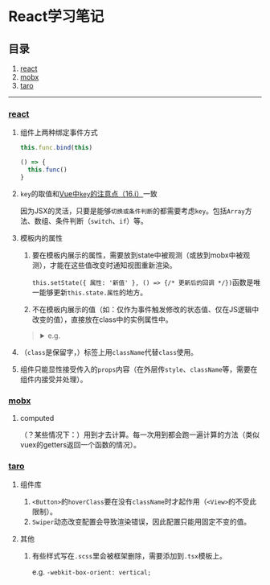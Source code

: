 # React学习笔记

## 目录
1. [react](#react)
1. [mobx](#mobx)
1. [taro](#taro)

---

### [react](https://github.com/facebook/react)
1. 组件上两种绑定事件方式

    ```javascript
    this.func.bind(this)

    () => {
      this.func()
    }
    ```
2. `key`的取值和[Vue中`key`的注意点（16.i）](https://github.com/realgeoffrey/knowledge/blob/master/网站前端/Vue.js学习笔记/README.md#指令--特殊attribute)一致

    因为JSX的灵活，只要是能够`切换或条件判断`的都需要考虑`key`。包括`Array`方法、数组、条件判断（`switch`、`if`）等。
3. 模板内的属性

    1. 要在模板内展示的属性，需要放到state中被观测（或放到mobx中被观测），才能在这些值改变时通知视图重新渲染。

        `this.setState({ 属性: '新值' }, () => {/* 更新后的回调 */})`函数是唯一能够更新`this.state.属性`的地方。
    2. 不在模板内展示的值（如：仅作为事件触发修改的状态值、仅在JS逻辑中改变的值），直接放在class中的实例属性中。

    ><details>
    ><summary>e.g.</summary>
    >
    >```jsx
    >class MyComponent extends Component {
    >  constructor (...props) {
    >    super(...props)
    >    this.state = {
    >      current: 0    // 需要放到模板内展示
    >    }
    >  }
    >
    >  isLoading = false // 不需要在模板内展示
    >
    >  render () {
    >    return (
    >      <View
    >        onClick={() => {
    >          this.isLoading = !this.isLoading // 直接赋值修改
    >          this.setState({                  // setState修改
    >            current: this.state.current + 1
    >          })
    >        }}
    >      >
    >        {this.state.current}
    >      </View>
    >    )
    >  }
    >}
    >```
    ></details>
4. （`class`是保留字，）标签上用`className`代替`class`使用。
5. 组件只能显性接受传入的`props`内容（在外层传`style`、`className`等，需要在组件内接受并处理）。

### [mobx](https://github.com/mobxjs/mobx)
1. computed

    （？某些情况下：）用到才去计算。每一次用到都会跑一遍计算的方法（类似vuex的getters返回一个函数的情况）。

### [taro](https://github.com/NervJS/taro)
1. 组件库

    1. `<Button>`的`hoverClass`要在没有`className`时才起作用（`<View>`的不受此限制）。
    2. `Swiper`动态改变配置会导致渲染错误，因此配置只能用固定不变的值。
2. 其他

    1. 有些样式写在`.scss`里会被框架删除，需要添加到`.tsx`模板上。

        e.g. `-webkit-box-orient: vertical;`
